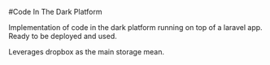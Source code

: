 #Code In The Dark Platform

Implementation of code in the dark platform running on top of a laravel app. 
Ready to be deployed and used.

Leverages dropbox as the main storage mean.
